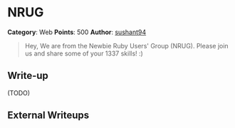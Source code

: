 # NRUG
**Category**: Web
**Points**: 500
**Author**: [sushant94](https://github.com/sushant94/)
> Hey,
> We are from the Newbie Ruby Users' Group (NRUG).
> Please join us and share some of your 1337 skills! :)


## Write-up
(TODO)

## External Writeups

